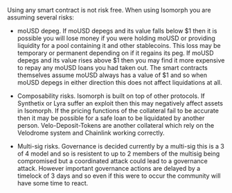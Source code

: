 Using any smart contract is not risk free. When using Isomorph you are assuming
several risks:

- moUSD depeg. If moUSD depegs and its value falls below $1 then it is possible you will lose money if you were holding moUSD or providing liquidity for a pool containing it and other stablecoins. This loss may be temporary or permanent depending on if it regains its peg.
If moUSD depegs and its value rises above $1 then you may find it more expensive to repay any moUSD loans you had taken out. 
The smart contracts themselves assume moUSD always has a value of $1 and so when moUSD depegs in either direction this does not affect liquidations at all.

- Composability risks. Isomorph is built on top of other protocols. If Synthetix or Lyra suffer an exploit then this may negatively affect assets in Isomorph. If the pricing functions of the collateral fail to be accurate then it may be possible for a safe loan to be liquidated by another person. Velo-Deposit-Tokens are another collateral which rely on the Velodrome system and Chainlink working correctly. 

- Multi-sig risks. Governance is decided currently by a multi-sig this is a 3 of 4 model and so is resistent to  up to 2 members of the multisig being compromised but a coordinated attack could lead to a governance attack. 
However important governance actions are delayed by a timelock of 3 days and so even if this were to  occur the community will have some time to react. 




 
